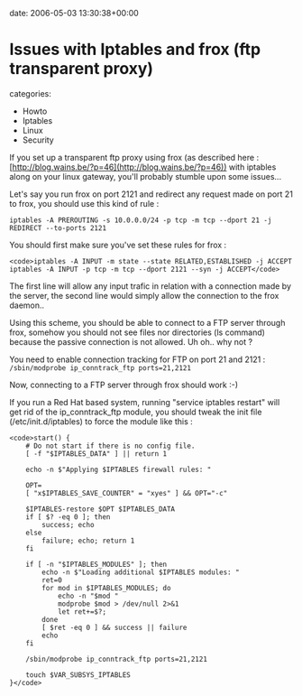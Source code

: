 


date: 2006-05-03 13:30:38+00:00


# Issues with Iptables and frox (ftp transparent proxy)

categories:
- Howto
- Iptables
- Linux
- Security


If you set up a transparent ftp proxy using frox (as described here : [http://blog.wains.be/?p=46](http://blog.wains.be/?p=46)) with iptables along on your linux gateway, you'll probably stumble upon some issues...

<!-- more -->

Let's say you run frox on port 2121 and redirect any request made on port 21 to frox, you should use this kind of rule : 

`iptables -A PREROUTING -s 10.0.0.0/24 -p tcp -m tcp --dport 21 -j REDIRECT --to-ports 2121`

You should first make sure you've set these rules for frox :


    
    <code>iptables -A INPUT -m state --state RELATED,ESTABLISHED -j ACCEPT
    iptables -A INPUT -p tcp -m tcp --dport 2121 --syn -j ACCEPT</code>



The first line will allow any input trafic in relation with a connection made by the server, the second line would simply allow the connection to the frox daemon..

Using this scheme, you should be able to connect to a FTP server through frox, somehow you should not see files nor directories (ls command) because the passive connection is not allowed. Uh oh.. why not ?

You need to enable connection tracking for FTP on port 21 and 2121 :
`/sbin/modprobe ip_conntrack_ftp ports=21,2121`

Now, connecting to a FTP server through frox should work :-)

If you run a Red Hat based system, running "service iptables restart" will get rid of the ip_conntrack_ftp module, you should tweak the init file (/etc/init.d/iptables) to force the module like this :


    
    <code>start() {
        # Do not start if there is no config file.
        [ -f "$IPTABLES_DATA" ] || return 1
    
        echo -n $"Applying $IPTABLES firewall rules: "
    
        OPT=
        [ "x$IPTABLES_SAVE_COUNTER" = "xyes" ] && OPT="-c"
    
        $IPTABLES-restore $OPT $IPTABLES_DATA
        if [ $? -eq 0 ]; then
            success; echo
        else
            failure; echo; return 1
        fi
    
        if [ -n "$IPTABLES_MODULES" ]; then
            echo -n $"Loading additional $IPTABLES modules: "
            ret=0
            for mod in $IPTABLES_MODULES; do
                echo -n "$mod "
                modprobe $mod > /dev/null 2>&1
                let ret+=$?;
            done
            [ $ret -eq 0 ] && success || failure
            echo
        fi
    
        /sbin/modprobe ip_conntrack_ftp ports=21,2121
    
        touch $VAR_SUBSYS_IPTABLES
    }</code>




